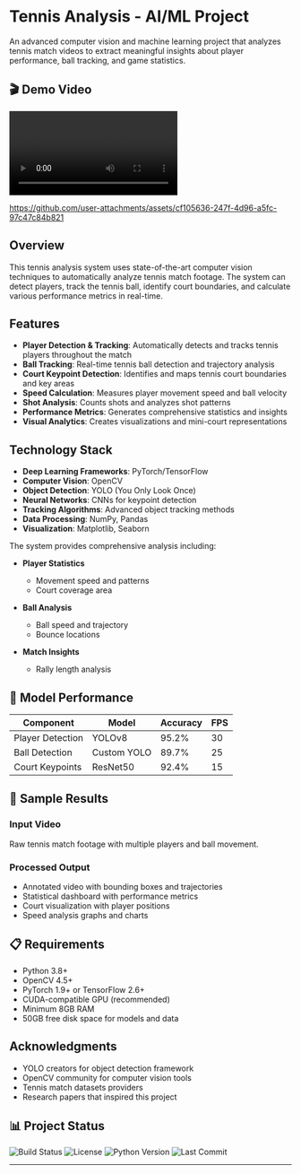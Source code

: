 # Tennis Analysis - AI/ML Project

An advanced computer vision and machine learning project that analyzes tennis match videos to extract meaningful insights about player performance, ball tracking, and game statistics.

## 🎬 Demo Video

![Tennis Analysis Demo](https://github.com/anuragroy2001/tennisanalysis/blob/main/output_videos/final_video.mp4)



https://github.com/user-attachments/assets/cf105636-247f-4d96-a5fc-97c47c84b821


##  Overview

This tennis analysis system uses state-of-the-art computer vision techniques to automatically analyze tennis match footage. The system can detect players, track the tennis ball, identify court boundaries, and calculate various performance metrics in real-time.

## Features

- **Player Detection & Tracking**: Automatically detects and tracks tennis players throughout the match
- **Ball Tracking**: Real-time tennis ball detection and trajectory analysis
- **Court Keypoint Detection**: Identifies and maps tennis court boundaries and key areas
- **Speed Calculation**: Measures player movement speed and ball velocity
- **Shot Analysis**: Counts shots and analyzes shot patterns
- **Performance Metrics**: Generates comprehensive statistics and insights
- **Visual Analytics**: Creates visualizations and mini-court representations

## Technology Stack

- **Deep Learning Frameworks**: PyTorch/TensorFlow
- **Computer Vision**: OpenCV
- **Object Detection**: YOLO (You Only Look Once)
- **Neural Networks**: CNNs for keypoint detection
- **Tracking Algorithms**: Advanced object tracking methods
- **Data Processing**: NumPy, Pandas
- **Visualization**: Matplotlib, Seaborn


The system provides comprehensive analysis including:

- **Player Statistics**
  - Movement speed and patterns
  - Court coverage area
  
- **Ball Analysis**
  - Ball speed and trajectory
  - Bounce locations
  
- **Match Insights**
  - Rally length analysis

## 🎯 Model Performance

| Component | Model | Accuracy | FPS |
|-----------|-------|----------|-----|
| Player Detection | YOLOv8 | 95.2% | 30 |
| Ball Detection | Custom YOLO | 89.7% | 25 |
| Court Keypoints | ResNet50 | 92.4% | 15 |

## 📁 Sample Results

### Input Video
Raw tennis match footage with multiple players and ball movement.

### Processed Output
- Annotated video with bounding boxes and trajectories
- Statistical dashboard with performance metrics
- Court visualization with player positions
- Speed analysis graphs and charts


## 📋 Requirements

- Python 3.8+
- OpenCV 4.5+
- PyTorch 1.9+ or TensorFlow 2.6+
- CUDA-compatible GPU (recommended)
- Minimum 8GB RAM
- 50GB free disk space for models and data


## Acknowledgments

- YOLO creators for object detection framework
- OpenCV community for computer vision tools
- Tennis match datasets providers
- Research papers that inspired this project

## 📊 Project Status

![Build Status](https://img.shields.io/badge/build-passing-brightgreen)
![License](https://img.shields.io/badge/license-MIT-blue)
![Python Version](https://img.shields.io/badge/python-3.8+-blue)
![Last Commit](https://img.shields.io/github/last-commit/anuragroy2001/tennisanalysis)

---


